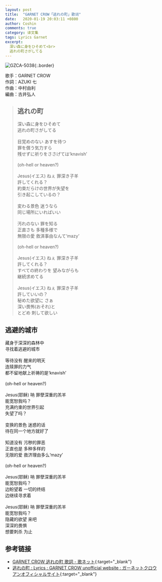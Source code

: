 ```yaml
---
layout: post
title:  "GARNET CROW「逃れの町」歌词"
date:   2020-01-19 20:03:11 +0800
author: Coshin
comments: true
category: 译文集
tags: Lyrics Garnet
excerpt:
  深い森に身をひそめて<br>
  逃れの町さがしてる
---
```

![GZCA-5038](https://ganekuro.github.io/images/discography/album/GZCA-5038.jpg){:.border}

歌手：GARNET CROW<br>
作詞：AZUKI 七<br>
作曲：中村由利<br>
編曲：古井弘人

<blockquote class="original">
  <h2>逃れの町</h2>
  <p>
    深い森に身をひそめて<br>
    逃れの町さがしてる<br>
    <br>
    目覚めのない あすを待つ<br>
    罪を償う気力すら<br>
    残せずに祈りをささげては‘knavish’<br>
    <br>
    (oh-hell or heaven?)<br>
    <br>
    Jesus(イエス) ねぇ 罪深き子羊<br>
    許してくれる？<br>
    約束だらけの世界が失望を<br>
    引き起こしているの？<br>
    <br>
    変わる景色 迷うなら<br>
    同じ場所にいればいい<br>
    <br>
    汚れのない 罪を知る<br>
    正直さも 多種多様で<br>
    無限の愛 救済事由なんて‘mazy’<br>
    <br>
    (oh-hell or heaven?)<br>
    <br>
    Jesus(イエス) ねぇ 罪深き子羊<br>
    許してくれる？<br>
    すべての終わりを 望みながらも<br>
    継続求めてる<br>
    <br>
    Jesus(イエス) ねぇ 罪深き子羊<br>
    許していいの？<br>
    秘めた欲望に さぁ<br>
    深い畏怖(おそれ)と<br>
    とどめ 刺して欲しい
  </p>
</blockquote>

<div class="translation">
  <h2>逃避的城市</h2>
  <p>
    藏身于深深的森林中<br>
    寻找着逃避的城市<br>
    <br>
    等待没有 醒来的明天<br>
    连赎罪的力气<br>
    都不留地献上祈祷的是‘knavish’<br>
    <br>
    (oh-hell or heaven?)<br>
    <br>
    Jesus(耶稣) 呐 罪孽深重的羔羊<br>
    能宽恕我吗？<br>
    充满约束的世界引起<br>
    失望了吗？<br>
    <br>
    变换的景色 迷惑的话<br>
    待在同一个地方就好了<br>
    <br>
    知道没有 污秽的罪恶<br>
    正直也是 多种多样的<br>
    无限的爱 救济理由多么‘mazy’<br>
    <br>
    (oh-hell or heaven?)<br>
    <br>
    Jesus(耶稣) 呐 罪孽深重的羔羊<br>
    能宽恕我吗？<br>
    边盼望着 一切的终结<br>
    边继续寻求着<br>
    <br>
    Jesus(耶稣) 呐 罪孽深重的羔羊<br>
    能宽恕我吗？<br>
    隐藏的欲望 来吧<br>
    深深的畏惧<br>
    想要刺杀 为止
  </p>
</div>

## 参考链接

* [GARNET CROW 逃れの町 歌詞 - 歌ネット](https://www.uta-net.com/song/20210/){:target="_blank"}
* [逃れの町 : Lyrics : GARNET CROW unofficial website : ガーネットクロウ アンオフィシャルサイト](https://ganekuro.github.io/lyrics/original/Nogare-no-Machi.html){:target="_blank"}
